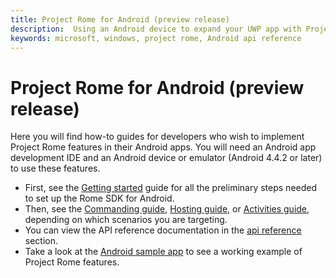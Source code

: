 ```yaml
---
title: Project Rome for Android (preview release)
description:  Using an Android device to expand your UWP app with Project Rome.
keywords: microsoft, windows, project rome, Android api reference 
---
```


# Project Rome for Android (preview release)

Here you will find how-to guides for developers who wish to implement Project Rome features in their Android apps. You will need an Android app development IDE and an Android device or emulator (Android 4.4.2 or later) to use these features.

* First, see the [Getting started](getting-started-rome-android.md) guide for all the preliminary steps needed to set up the Rome SDK for Android.
* Then, see the [Commanding guide](gettings-started-rome-android.md), [Hosting guide](hosting-android.md), or [Activities guide](user-activities-android.md), depending on which scenarios you are targeting.
* You can view the API reference documentation in the [api reference](../api-reference/index.md) section.
* Take a look at the [Android sample app](tbdGH) to see a working example of Project Rome features.
